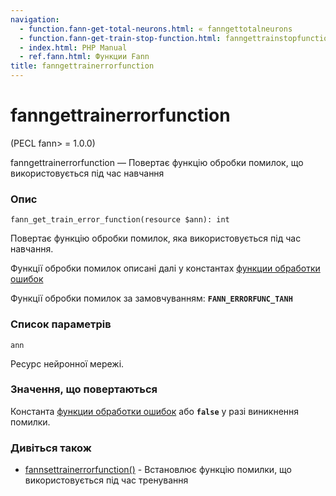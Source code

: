 ```yaml
---
navigation:
  - function.fann-get-total-neurons.html: « fanngettotalneurons
  - function.fann-get-train-stop-function.html: fanngettrainstopfunction »
  - index.html: PHP Manual
  - ref.fann.html: Функции Fann
title: fanngettrainerrorfunction
---
```

# fanngettrainerrorfunction

(PECL fann> = 1.0.0)

fanngettrainerrorfunction — Повертає функцію обробки помилок, що використовується під час навчання

### Опис

```methodsynopsis
fann_get_train_error_function(resource $ann): int
```

Повертає функцію обробки помилок, яка використовується під час навчання.

Функції обробки помилок описані далі у константах [функции обработки ошибок](fann.constants.html#constants.fann-errorfunc)

Функції обробки помилок за замовчуванням: **`FANN_ERRORFUNC_TANH`**

### Список параметрів

`ann`

Ресурс нейронної мережі.

### Значення, що повертаються

Константа [функции обработки ошибок](fann.constants.html#constants.fann-errorfunc) або **`false`** у разі виникнення помилки.

### Дивіться також

-   [fannsettrainerrorfunction()](function.fann-set-train-error-function.md) - Встановлює функцію помилки, що використовується під час тренування
